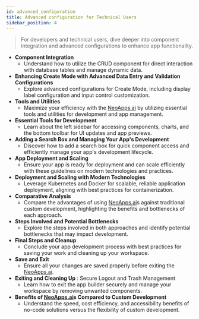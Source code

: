 ```yaml
---
id: advanced_configuration
title: Advanced configuration for Technical Users
sidebar_position: 4
---
```


> For developers and technical users, dive deeper into component integration and advanced configurations to enhance app functionality.
-   **Component Integration**
    - Understand how to utilize the CRUD component for direct interaction with database tables and manage dynamic data.
-   **Enhancing Create Mode with Advanced Data Entry and Validation Configurations**
    - Explore advanced configurations for Create Mode, including display label configuration and input control customization.
-   **Tools and Utilities**
    - Maximize your efficiency with the [NeoApps.ai](https://neoapps.ai/) by utilizing essential tools and utilities for development and app management.
-   **Essential Tools for Development**
    - Learn about the left sidebar for accessing components, charts, and the bottom toolbar for UI updates and app previews.
-   **Adding a Search Box and Managing Your App's Development**
    - Discover how to add a search box for quick component access and efficiently manage your app's development lifecycle.
-   **App Deployment and Scaling**
    - Ensure your app is ready for deployment and can scale efficiently with these guidelines on modern technologies and practices.
-   **Deployment and Scaling with Modern Technologies**
    - Leverage Kubernetes and Docker for scalable, reliable application deployment, aligning with best practices for containerization.
-   **Comparative Analysis**
    - Compare the advantages of using [NeoApps.ai](https://neoapps.ai/)s against traditional custom development, highlighting the benefits and bottlenecks of each approach.
-   **Steps Involved and Potential Bottlenecks**
    - Explore the steps involved in both approaches and identify potential bottlenecks that may impact development.
-   **Final Steps and Cleanup**
    - Conclude your app development process with best practices for saving your work and cleaning up your workspace.
-   **Save and Exit** 
    - Ensure all your changes are saved properly before exiting the [NeoApps.ai](https://neoapps.ai/).
-   **Exiting and Cleaning Up** : Secure Logout and Trash Management
    - Learn how to exit the app builder securely and manage your workspace by removing unwanted components.
-   **Benefits of [NeoApps.ai](https://neoapps.ai/)s Compared to Custom Development**
    - Understand the speed, cost efficiency, and accessibility benefits of no-code solutions versus the flexibility of custom development.